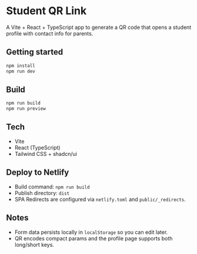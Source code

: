 # Student QR Link

A Vite + React + TypeScript app to generate a QR code that opens a student profile with contact info for parents.

## Getting started

```sh
npm install
npm run dev
```

## Build

```sh
npm run build
npm run preview
```

## Tech
- Vite
- React (TypeScript)
- Tailwind CSS + shadcn/ui

## Deploy to Netlify
- Build command: `npm run build`
- Publish directory: `dist`
- SPA Redirects are configured via `netlify.toml` and `public/_redirects`.

## Notes
- Form data persists locally in `localStorage` so you can edit later.
- QR encodes compact params and the profile page supports both long/short keys.
